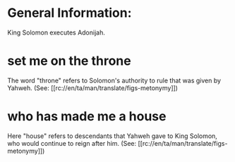 # General Information:

King Solomon executes Adonijah.

# set me on the throne

The word "throne" refers to Solomon's authority to rule that was given by Yahweh. (See: [[rc://en/ta/man/translate/figs-metonymy]])

# who has made me a house

Here "house" refers to descendants that Yahweh gave to King Solomon, who would continue to reign after him. (See: [[rc://en/ta/man/translate/figs-metonymy]])

